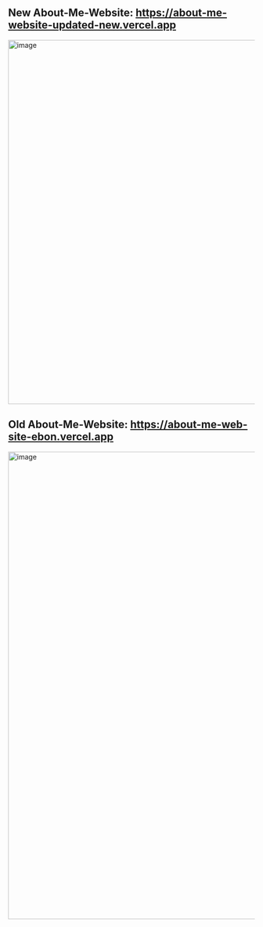 ## New About-Me-Website: https://about-me-website-updated-new.vercel.app
<img width="1036" height="743" alt="image" src="https://github.com/user-attachments/assets/8e6dec0f-fc4d-4e39-ac8e-cedffc27360e" />


## Old About-Me-Website: https://about-me-web-site-ebon.vercel.app
<img width="1896" height="954" alt="image" src="https://github.com/user-attachments/assets/0d7b6d6a-5988-4604-9627-802e6d202eca" />

